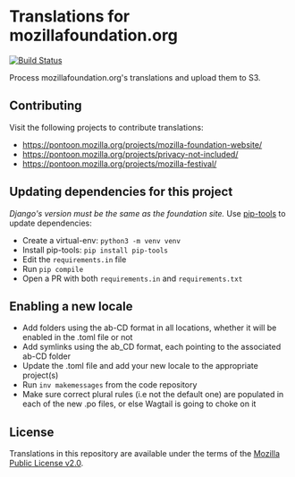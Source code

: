 # Translations for mozillafoundation.org

[![Build Status](https://github.com/mozilla-l10n/fomo-l10n/workflows/Continuous%20Integration/badge.svg)](https://github.com/mozilla-l10n/fomo-l10n/actions?query=workflow%3A%22Continuous+Integration%22)

Process mozillafoundation.org's translations and upload them to S3.

## Contributing
Visit the following projects to contribute translations:
- https://pontoon.mozilla.org/projects/mozilla-foundation-website/
- https://pontoon.mozilla.org/projects/privacy-not-included/
- https://pontoon.mozilla.org/projects/mozilla-festival/

## Updating dependencies for this project
*Django's version must be the same as the foundation site.*
Use [pip-tools](https://github.com/jazzband/pip-tools) to update dependencies:
- Create a virtual-env: `python3 -m venv venv `
- Install pip-tools: `pip install pip-tools`
- Edit the `requirements.in` file
- Run `pip compile`
- Open a PR with both `requirements.in` and `requirements.txt`


## Enabling a new locale
- Add folders using the ab-CD format in all locations, whether it will be enabled in the .toml file or not
- Add symlinks using the ab_CD format, each pointing to the associated ab-CD folder
- Update the .toml file and add your new locale to the appropriate project(s)
- Run `inv makemessages` from the code repository
- Make sure correct plural rules (i.e not the default one) are populated in each of the new .po files, or else Wagtail is going to choke on it


## License

Translations in this repository are available under the terms of the [Mozilla Public License v2.0](http://www.mozilla.org/MPL/2.0/).
